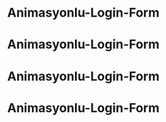 # Animasyonlu-Login-Form
# Animasyonlu-Login-Form
# Animasyonlu-Login-Form
# Animasyonlu-Login-Form
